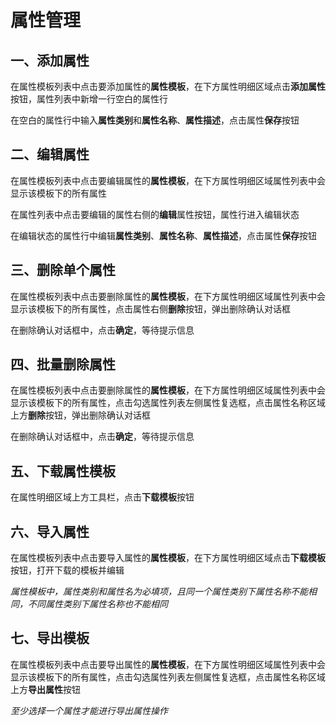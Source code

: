 # 属性管理
## 一、添加属性
在属性模板列表中点击要添加属性的**属性模板**，在下方属性明细区域点击**添加属性**按钮，属性列表中新增一行空白的属性行


在空白的属性行中输入**属性类别**和**属性名称**、**属性描述**，点击属性**保存**按钮


## 二、编辑属性
在属性模板列表中点击要编辑属性的**属性模板**，在下方属性明细区域属性列表中会显示该模板下的所有属性


在属性列表中点击要编辑的属性右侧的**编辑**属性按钮，属性行进入编辑状态


在编辑状态的属性行中编辑**属性类别**、**属性名称**、**属性描述**，点击属性**保存**按钮

## 三、删除单个属性
在属性模板列表中点击要删除属性的**属性模板**，在下方属性明细区域属性列表中会显示该模板下的所有属性，点击属性右侧**删除**按钮，弹出删除确认对话框


在删除确认对话框中，点击**确定**，等待提示信息


## 四、批量删除属性
在属性模板列表中点击要删除属性的**属性模板**，在下方属性明细区域属性列表中会显示该模板下的所有属性，点击勾选属性列表左侧属性复选框，点击属性名称区域上方**删除**按钮，弹出删除确认对话框


在删除确认对话框中，点击**确定**，等待提示信息


## 五、下载属性模板
在属性明细区域上方工具栏，点击**下载模板**按钮


## 六、导入属性
在属性模板列表中点击要导入属性的**属性模板**，在下方属性明细区域点击**下载模板**按钮，打开下载的模板并编辑

*属性模板中，属性类别和属性名为必填项，且同一个属性类别下属性名称不能相同，不同属性类别下属性名称也不能相同*


## 七、导出模板
在属性模板列表中点击要导出属性的**属性模板**，在下方属性明细区域属性列表中会显示该模板下的所有属性，点击勾选属性列表左侧属性复选框，点击属性名称区域上方**导出属性**按钮

*至少选择一个属性才能进行导出属性操作*